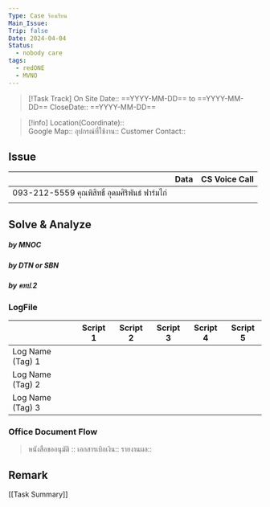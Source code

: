 ```yaml
---
Type: Case ร้องเรียน
Main_Issue: 
Trip: false
Date: 2024-04-04
Status:
  - nobody care
tags:
  - redONE
  - MVNO
---
```


>[!Task Track]
>On Site Date::   ==YYYY-MM-DD==  to ==YYYY-MM-DD==
>CloseDate::   ==YYYY-MM-DD==

>[!info]
>Location(Coordinate)::  
>Google Map:: 
>อุปกรณ์ที่ใช้งาน::
>Customer Contact:: 


## Issue

|                                                 | Data | CS Voice Call |
| ----------------------------------------------- | ---- | ------------- |
| 093-212-5559 คุณพิสิทธิ์ อุดมศิริพันธ์ ฟาร์มไก่ |      |               |
|                                                 |      |               |


## Solve & Analyze
##### by MNOC


##### by DTN or SBN


##### by คทป.2



### LogFile

|                  | Script 1 | Script 2 | Script 3 | Script 4 | Script 5 |
| ---------------- | -------- | -------- | -------- | -------- | -------- |
| Log Name (Tag) 1 |          |          |          |          |          |
| Log Name (Tag) 2 |          |          |          |          |          |
| Log Name (Tag) 3 |          |          |          |          |          |


### Office Document Flow
>หนังสือขออนุมัติ :: 
>เอกสารเบิกเงิน::
>รายงานผล::

## Remark





[[Task Summary]]




